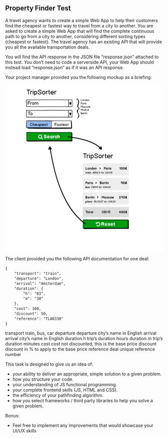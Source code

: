 ## Property Finder Test ##

A travel agency wants to create a simple Web App to help their customers find the cheapest
or fastest way to travel from a city to another.
You are asked to create a simple Web App that will find the complete continuous path to go
from a city to another, considering different sorting types (cheapest or fastest).
The travel agency has an existing API that will provide you all the available transportation
deals.

You will find the API response in the JSON file “response.json” attached to this test. You
don’t need to code a server­side API, your Web App should instead load “response.json” as
if it was an API response.

Your project manager provided you the following mockup as a briefing:

![picture alt](./example.png)


The client provided you the following API documentation for one deal:

```
{
    "transport": "train",
    "departure": "London",
    "arrival": "Amsterdam",
    "duration": {
        "h": "03",
        "m": "30"
    },
    "cost": 160,
    "discount": 50,
    "reference": "TLA0330"
}
```

transport train, bus, car
departure departure city’s name in English
arrival arrival city’s name in English
duration.h trip’s duration hours
duration.m trip’s duration minutes
cost cost not discounted, this is the base price
discount discount in % to apply to the base price
reference deal unique reference number

This task is designed to give us an idea of:
* your ability to deliver an appropriate, simple solution to a given problem.
* how you structure your code.
* your understanding of JS functional programming.
* your complete frontend skills (JS, HTML and CSS).
* the efficiency of your pathfinding algorithm.
* how you select frameworks / third party libraries to help you solve a given problem.

Bonus:
* Feel free to implement any improvements that would showcase your UI/UX skills